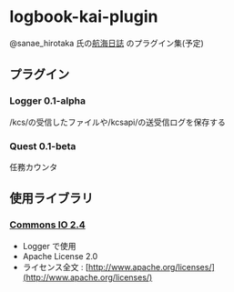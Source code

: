 # logbook-kai-plugin

@sanae_hirotaka 氏の[航海日誌](https://github.com/sanaehirotaka/logbook-kai) のプラグイン集(予定)

## プラグイン

### Logger 0.1-alpha

/kcs/の受信したファイルや/kcsapi/の送受信ログを保存する

### Quest 0.1-beta

任務カウンタ

## 使用ライブラリ

### [Commons IO 2.4](https://commons.apache.org/proper/commons-io/)

* Logger で使用
* Apache License 2.0
* ライセンス全文 : [http://www.apache.org/licenses/](http://www.apache.org/licenses/)

